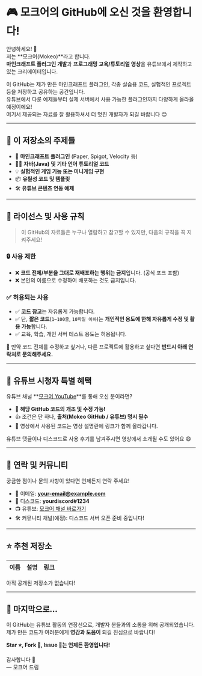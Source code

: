 # 🎮 모크어의 GitHub에 오신 것을 환영합니다!

안녕하세요! 👋  
저는 **모크어(Mokeo)**라고 합니다.  
**마인크래프트 플러그인 개발**과 **프로그래밍 교육/튜토리얼 영상**을 유튜브에서 제작하고 있는 크리에이터입니다.

이 GitHub는 제가 만든 마인크래프트 플러그인, 각종 실습용 코드, 실험적인 프로젝트 등을 저장하고 공유하는 공간입니다.  
유튜브에서 다룬 예제들부터 실제 서버에서 사용 가능한 플러그인까지 다양하게 올라올 예정이에요!  
여기서 제공되는 자료를 잘 활용하셔서 더 멋진 개발자가 되길 바랍니다 😊

---

## 📌 이 저장소의 주제들

- 🧩 **마인크래프트 플러그인** (Paper, Spigot, Velocity 등)
- 🧑‍💻 **자바(Java) 및 기타 언어 튜토리얼 코드**
- 💡 **실험적인 게임 기능 또는 미니게임 구현**
- 📦 **유틸성 코드 및 템플릿**
- 🛠️ **유튜브 콘텐츠 연동 예제**

---

## 📜 라이선스 및 사용 규칙

> 이 GitHub의 자료들은 누구나 열람하고 참고할 수 있지만, 다음의 규칙을 꼭 지켜주세요!

### 🔒 사용 제한

- ❌ **코드 전체/부분을 그대로 재배포하는 행위는 금지**입니다. (공식 포크 포함)
- ❌ 본인의 이름으로 수정하여 배포하는 것도 금지입니다.

### ✅ 허용되는 사용

- ✅ **코드 참고**는 자유롭게 가능합니다.
- ✅ 단, **짧은 코드**(`1~100줄`, `10파일 이하`)는 **개인적인 용도에 한해 자유롭게 수정 및 활용 가능**합니다.
- ✅ 교육, 학습, 개인 서버 테스트 용도는 허용됩니다.

📩 만약 코드 전체를 수정하고 싶거나, 다른 프로젝트에 활용하고 싶다면 **반드시 아래 연락처로 문의해주세요.**

---

## 🎁 유튜브 시청자 특별 혜택

유튜브 채널 **[모크어 YouTube](https://youtube.com/yourchannel)**를 통해 오신 분이라면?

- 🎉 **해당 GitHub 코드의 개조 및 수정 가능!**
- 👍 조건은 단 하나, **출처(Mokeo GitHub / 유튜브) 명시 필수**
- 📌 영상에서 사용된 코드는 영상 설명란에 링크가 함께 올라갑니다.

유튜브 댓글이나 디스코드로 사용 후기를 남겨주시면 영상에서 소개될 수도 있어요 😄

---

## 🔗 연락 및 커뮤니티

궁금한 점이나 문의 사항이 있다면 언제든지 연락 주세요!

- 📧 이메일: **your-email@example.com**
- 💬 디스코드: **yourdiscord#1234**
- 📺 유튜브: [모크어 채널 바로가기](https://www.youtube.com/@%EB%AA%A8%ED%81%AC%EC%96%B4)
- 🛠️ 커뮤니티 채널(예정): 디스코드 서버 오픈 준비 중입니다!

---

## ⭐ 추천 저장소

| 이름 | 설명 | 링크 |
|------|------|------|
아직 공개된 저장소가 없습니다!
  

---

## 🙏 마지막으로…

이 GitHub는 유튜브 활동의 연장선으로, 개발자 분들과의 소통을 위해 공개되었습니다.  
제가 만든 코드가 여러분에게 **영감과 도움이** 되길 진심으로 바랍니다!

**Star ⭐️, Fork 🍴, Issue 💬는 언제든 환영입니다!**

감사합니다 💙  
— 모크어 드림
